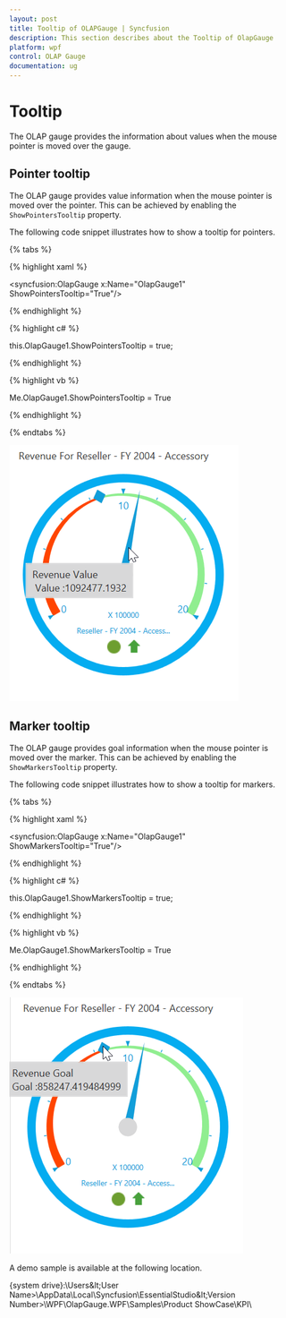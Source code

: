```yaml
---
layout: post
title: Tooltip of OLAPGauge | Syncfusion
description: This section describes about the Tooltip of OlapGauge
platform: wpf
control: OLAP Gauge
documentation: ug
---
```


# Tooltip

The OLAP gauge provides the information about values when the mouse pointer is moved over the gauge.

## Pointer tooltip

The OLAP gauge provides value information when the mouse pointer is moved over the pointer. This can be achieved by enabling the `ShowPointersTooltip` property.

The following code snippet illustrates how to show a tooltip for pointers.

{% tabs %}

{% highlight xaml %}

<syncfusion:OlapGauge x:Name="OlapGauge1" ShowPointersTooltip="True"/>

{% endhighlight %}

{% highlight c# %}

this.OlapGauge1.ShowPointersTooltip = true;

{% endhighlight %}

{% highlight vb %}

Me.OlapGauge1.ShowPointersTooltip = True

{% endhighlight %}

{% endtabs %}

![Shows the tooltip of pointer in WPF OLAPGauge](Tooltip_images/Pointer-tooltip.png)

## Marker tooltip

The OLAP gauge provides goal information when the mouse pointer is moved over the marker. This can be achieved by enabling the `ShowMarkersTooltip` property.

The following code snippet illustrates how to show a tooltip for markers.

{% tabs %}

{% highlight xaml %}

<syncfusion:OlapGauge x:Name="OlapGauge1" ShowMarkersTooltip="True"/>

{% endhighlight %}

{% highlight c# %}

this.OlapGauge1.ShowMarkersTooltip = true;

{% endhighlight %}

{% highlight vb %}

Me.OlapGauge1.ShowMarkersTooltip = True

{% endhighlight %}

{% endtabs %}

![Shows the tooltip of marker in WPF OLAPGauge](Tooltip_images/Marker-tooltip.png)

A demo sample is available at the following location.

{system drive}:\Users\&lt;User Name&gt;\AppData\Local\Syncfusion\EssentialStudio\&lt;Version Number&gt;\WPF\OlapGauge.WPF\Samples\Product ShowCase\KPI\